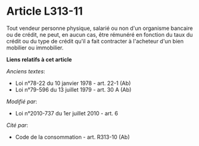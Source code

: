 # Article L313-11

Tout vendeur personne physique, salarié ou non d'un organisme bancaire ou de crédit, ne peut, en aucun cas, être rémunéré en
fonction du taux du crédit ou du type de crédit qu'il a fait contracter à l'acheteur d'un bien mobilier ou immobilier.

**Liens relatifs à cet article**

_Anciens textes_:

  - Loi n°78-22 du 10 janvier 1978 - art. 22-1 (Ab)
  - Loi n°79-596 du 13 juillet 1979 - art. 30 A (Ab)

_Modifié par_:

  - Loi n°2010-737 du 1er juillet 2010 - art. 6

_Cité par_:

  - Code de la consommation - art. R313-10 (Ab)
